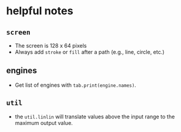 # helpful notes

## `screen`

- The screen is 128 x 64 pixels
- Always add `stroke` or `fill` after a path (e.g., line, circle, etc.)

## engines

- Get list of engines with `tab.print(engine.names)`.

## `util`

- the `util.linlin` will translate values above the input range to the maximum output value.